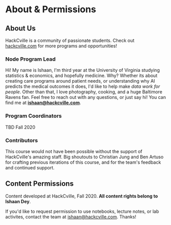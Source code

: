 # About & Permissions

## About Us
HackCville is a community of passionate students. Check out [hackcville.com](https://hackcville.com/) for more programs and opportunities!

### Node Program Lead
Hi! My name is Ishaan, I'm third year at the University of Virginia studying statistics & economics, and hopefully medicine. Why? Whether its about creating care programs around patient needs, or understanding why AI predicts the medical outcomes it does, I'd like to help make *data work for people*. Other than that, I love photography, cooking, and a huge Baltimore Ravens fan. Feel free to reach out with any questions, or just say hi! You can find me at **ishaan@hackcville.com**. 

### Program Coordinators
TBD Fall 2020

### Contributors
This course would not have been possible without the support of HackCville's amazing staff. Big shoutouts to Christian Jung and Ben Artuso for crafting previous iterations of this course, and for the team's feedback and continued support. 

## Content Permissions
Content developed at HackCville, Fall 2020. **All content rights belong to Ishaan Dey**.

If you'd like to request permission to use notebooks, lecture notes, or lab activites, contact the team at ishaan@hackcville.com. Thanks!